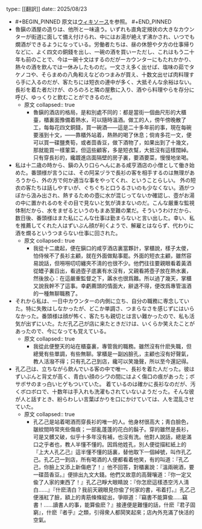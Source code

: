 type:: [[翻訳]]
date:: 2025/08/23

- #+BEGIN_PINNED
  原文は[ウィキソース](https://zh.wikisource.org/zh-hant/%E5%AD%94%E4%B9%99%E5%B7%B1)を参照。
  #+END_PINNED
- 魯鎭の酒屋の造りは、他所と一味違う。いずれも直角定規状の大きなカウンターが街道に面して備え付けられ、中にはお湯が絶えず沸かされ、いつでも燗酒ができるようになっている。労働者たちは、昼の休憩や夕方の仕事帰りなどに、よく四文の銅錢を出し、一碗の酒を買いーただし、これはもう二十年も前のことで、今は一碗十文はするのだがーカウンターにもたれかかり、熱々の酒を飲んでは一休みしたものだ。一文さえ多く出せば、塩味の茹でタケノコや、そらまめの八角和えなどのつまみが買え、十数文出せば肉料理すら手に入るのだが、客たちには短衣の連中が多く、大抵そんな余裕はない。長衫を着た者だけが、のろのろと隣の屋敷に入り、酒やら料理やらを存分に呼び、ゆっくりと飲むことができるのだ。
	- 原文
	  collapsed:: true
		- 魯鎭的酒店的格局，是和別處不同的：都是當街一個曲尺形的大櫃臺，櫃裏面豫備着熱水，可以隨時溫酒。做工的人，傍午傍晚散了工，每每花四文銅錢，買一碗酒——這是二十多年前的事，現在每碗要漲到十文，——靠櫃外站着，熱熱的喝了休息；倘肯多花一文，便可以買一碟鹽煑筍，或者茴香豆，做下酒物了，如果出到了十幾文，那就能買一樣葷菜，但這些顧客，多是短衣幫，大抵沒有這樣闊綽。只有穿長衫的，纔踱進店面隔壁的房子裏，要酒要菜，慢慢地坐喝。
- 私は十二歳の時から、鎭の入り口らへんにある咸亨酒店の小僧として働き始めた。番頭様が言うには、その阿呆ヅラで長衫の客を相手するのは無理があろうから、外の方で何か適当な事をやってくれ、ということらしい。
  外の短衣の客たちは話しやすいが、ぐちぐちと口うるさいのも少なくない。酒がつぼから汲み出され、熱するための壺に水が混じってないか確認し、壺がお湯の中に置かれるのをその目で見ないと気が済まないのだ。こんな厳重な監視体制だから、水をまぜるというのもまあ至難の業だ。そういうわけだから、数日後、番頭様はまた私にこんな仕事は勤まらないと言い出した。幸い、私を推薦してくれた人はずいぶん顔が利くようで、解雇とはならず、代わりに酒を燗るというつまらない仕事に回された。
	- 原文
	  collapsed:: true
		- 我從十二歲起，便在鎭口的咸亨酒店裏當夥計，掌櫃說，樣子太儍，怕侍候不了長衫主顧，就在外面做點事罷。外面的短衣主顧，雖然容易說話，但嘮嘮叨叨纏夾不淸的也很不少。他們往往要親眼看着黃酒從罎子裏舀出，看過壺子底裏有水沒有，又親看將壺子放在熱水裏，然後放心：在這嚴重監督之下，羼水也很爲難。所以過了幾天，掌櫃又說我幹不了這事。幸虧薦頭的情面大，辭退不得，便改爲專管溫酒的一種無聊職務了。
- それから私は、一日中カウンターの内側に立ち、自分の職務に専念していた。特に失敗はしなかったが、どこか単調さ、つまらなさを感じずにはいらなかった。番頭様は顔が怖く、客たちも親切とは言い難かったので、私も活気が出ずにいた。ただ孔乙己が店に来たときだけは、いくらか笑えたことがあったので、今になっても覚えている。
	- 原文
	  collapsed:: true
		- 我從此便整天的站在櫃臺裏，專管我的職務。雖然沒有什麽失職，但總覺有些單調，有些無聊。掌櫃是一副凶臉孔，主顧也沒有好聲氣，教人活潑不得；只有孔乙己到店，纔可以笑幾聲，所以至今還記得。
- 孔乙己は、立ちながら飲んでいる客の中で唯一、長衫を着た人だった。彼はずいぶんと背丈が高く、青白い顔のシワの間にはよく傷口の痕があった；ボサボサのまっ白いヒゲもついていた。
  着ているのは確かに長衫なのだが、汚くボロボロで、十数年は手入れも洗濯もされていないようだった。そんな彼が人と話すとき、紛らわしい言葉ばかりを口にかけていては、人を混乱させていた。
	- 原文
	  collapsed:: true
		- 孔乙己是站着喝酒而穿長衫的唯一的人。他身材很高大；靑白臉色，皺紋間時常夾些傷痕；一部亂蓬蓬的花白的鬍子。穿的雖然是長衫，可是又髒又破，似乎十多年沒有補，也沒有洗。他對人說話，總是滿口之乎者也，教人半懂不懂的。因爲他姓孔，別人便從描紅紙上的『上大人孔乙己』這半懂不懂的話裏，替他取下一個綽號，叫作孔乙己。孔乙己一到店，所有喝酒的人便都看着他笑，有的叫道：『孔乙己，你臉上又添上新傷疤了！』他不回答，對櫃裏說：『溫兩碗酒，要一碟茴香豆。』便排出九文大錢。他們又故意的高聲嚷道：『你一定又偸了人家的東西了！』孔乙己睜大眼睛說：『你怎麽這樣憑空汚人淸白……』『什麽淸白？我前天親眼見你偸了何家的書，弔着打。』孔乙己便漲紅了臉，額上的靑筋條條綻出，爭辯道：『竊書不能算偸……竊書！……讀書人的事，能算偸麽？』接連便是難懂的話，什麽『君子固窮』，什麽『者乎』之類，引得衆人都鬨笑起來；店內外充滿了快活的空氣。